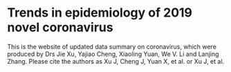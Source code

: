 # Trends in epidemiology of 2019 novel coronavirus 
This is the website of updated data summary on coronavirus, which were produced by Drs Jie Xu, Yajiao Cheng, Xiaoling Yuan, We V. Li and Lanjing Zhang. 
Please cite the authors as Xu J, Cheng J, Yuan X, et al. or Xu J, et al.
